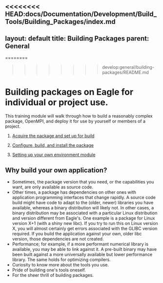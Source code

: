 <<<<<<<< HEAD:docs/Documentation/Development/Build_Tools/Building_Packages/index.md
---
layout: default
title: Building Packages
parent: General
---

========
>>>>>>>> develop:general/building-packages/README.md
# Building packages on Eagle for individual or project use.
This training module will walk through how to build a reasonably complex package, OpenMPI, and deploy
it for use by yourself or members of a project.

1. [Acquire the package and set up for build](acquire.md)

2. [Configure, build, and install the package](config_make_install.md)

3. [Setting up your own environment module](modules.md)

## Why build your own application?
* Sometimes, the package version that you need, or the capabilities you want,
are only available as source code.
* Other times, a package has dependencies on other ones with application
programming interfaces that change rapidly. A source code build might
have code to adapt to the (older, newer) libraries you have available,
whereas a binary distribution will likely not. In other cases, a binary
distribution may be associated with a particular Linux distribution and
version different from Eagle's. One example is a package for Linux
version X+1 (with a shiny new libc). If you try to run this on Linux
version X, you will almost certainly get errors associated with the
GLIBC version required. If you build the application against your own,
older libc version, those dependencies are not created.
* Performance; for example, if a more performant numerical library is
available, you may be able to link against it. A pre-built binary may
have been built against a more universally available but lower performance
library. The same holds for optimizing compilers.
* Curiosity to know more about the tools you use.
* Pride of building one's tools oneself.
* For the sheer thrill of building packages.

